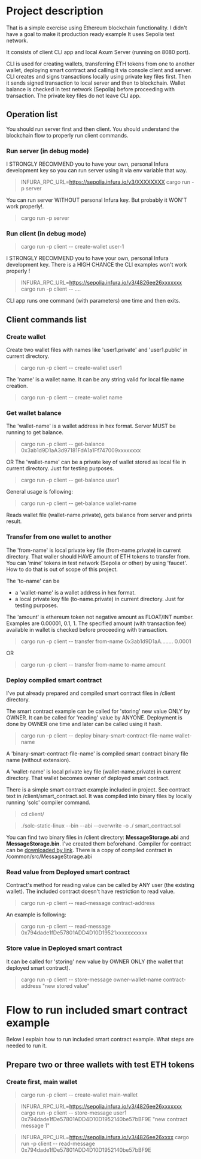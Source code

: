 # Project description

That is a simple exercise using Ethereum blockchain functionality. I didn't have a goal to make it production ready example It uses Sepolia test network. 

It consists of client CLI app and local Axum Server (running on 8080 port).

CLI is used for creating wallets, transferring ETH tokens from one to another wallet, deploying smart contract and calling it via console client and server. CLI creates and signs transactions locally using private key files first. Then it sends signed transaction to local server and then to blockchain. Wallet balance is checked in test network (Sepolia) before proceeding with transaction. The private key files do not leave CLI app. 

## Operation list

You should run server first and then client. You should understand the blockchain flow to properly run client commands.

### Run server (in debug mode)

I STRONGLY RECOMMEND you to have your own, personal Infura development key so you can run server using it via env variable that way.

> INFURA_RPC_URL=https://sepolia.infura.io/v3/XXXXXXXX cargo run -p server

You can run server WITHOUT personal Infura key. But probably it WON'T work properly!.
> cargo run -p server

### Run client (in debug mode)

> cargo run -p client -- create-wallet user-1

I STRONGLY RECOMMEND you to have your own, personal Infura development key. There is a HIGH CHANCE the CLI examples won't work properly !

> INFURA_RPC_URL=https://sepolia.infura.io/v3/4826ee26xxxxxxx cargo run -p client -- ....

CLI app runs one command (with parameters) one time and then exits.

## Client commands list

### Create wallet
Create two wallet files with names like 'user1.private' and 'user1.public' in current directory.
> cargo run -p client -- create-wallet user1

The 'name' is a wallet name. It can be any string valid for local file name creation.
> cargo run -p client -- create-wallet name

### Get wallet balance

The 'wallet-name' is a wallet address in hex format. Server MUST be running to get balance.

> cargo run -p client -- get-balance 0x3ab1d9D1aA3d97181FdA1a1Ff747009xxxxxxxx

OR
The 'wallet-name' can be a private key of wallet stored as local file in current directory. Just for testing purposes.

> cargo run -p client -- get-balance user1

General usage is following:
> cargo run -p client -- get-balance wallet-name

Reads wallet file (wallet-name.private), gets balance from server and prints result.

### Transfer from one wallet to another

The 'from-name' is local private key file (from-name.private) in current directory. That waller should HAVE amount of ETH tokens to transfer from. You can 'mine' tokens in test network (Sepolia or other) by using 'faucet'. How to do that is out of scope of this project.

The 'to-name' can be
- a 'wallet-name' is a wallet address in hex format.
- a local private key file (to-name.private) in current directory. Just for testing purposes.

The 'amount' is ethereum token not negative amount as FLOAT/INT number. Examples are 0.00001, 0.1, 1. The specified amount (with transaction fee) available in wallet is checked before proceeding with transaction.

> cargo run -p client -- transfer from-name 0x3ab1d9D1aA........ 0.0001

OR 

> cargo run -p client -- transfer from-name to-name amount

### Deploy compiled smart contract
I've put already prepared and compiled smart contract files in /client directory.

The smart contract example can be called for 'storing' new value ONLY by OWNER. It can be called for 'reading' value by ANYONE. Deployment is done by OWNER one time and later can be called using it hash.

> cargo run -p client -- deploy binary-smart-contract-file-name wallet-name

A 'binary-smart-contract-file-name' is compiled smart contract binary file name (without extension). 

A 'wallet-name' is local private key file (wallet-name.private) in current directory. That wallet becomes owner of deployed smart contract.

There is a simple smart contract example included in project. See contract text in /client/smart_contract.sol. It was compiled into binary files by locally running 'solc' compiler command. 

> cd client/

> ./solc-static-linux --bin --abi --overwrite -o ./ smart_contract.sol

You can find two binary files in /client directory: **MessageStorage.abi** and **MessageStorage.bin**. I've created them beforehand. Compiler for contract can be [downloaded by link](https://github.com/ethereum/solidity/releases/).
There is a copy of compiled contract in /common/src/MessageStorage.abi


### Read value from Deployed smart contract

Contract's method for reading value can be called by ANY user (the existing wallet). The included contract doesn't have restriction to read value.

> cargo run -p client -- read-message contract-address

An example is following:
> cargo run -p client -- read-message 0x794dade1fDe57801ADD4D10D19521xxxxxxxxxxx

### Store value in Deployed smart contract

It can be called for 'storing' new value by OWNER ONLY (the wallet that deployed smart contract).

> cargo run -p client -- store-message owner-wallet-name contract-address "new stored value"


# Flow to run included smart contract example
Below I explain how to run included smart contract example. What steps are needed to run it.

## Prepare two or three wallets with test ETH tokens

### Create first, main wallet

> cargo run -p client -- create-wallet main-wallet


> INFURA_RPC_URL=https://sepolia.infura.io/v3/4826ee26xxxxxxx cargo run -p client -- store-message user1 0x794dade1fDe57801ADD4D10D1952140be57bBF9E "new contract message 1"


> INFURA_RPC_URL=https://sepolia.infura.io/v3/4826ee26xxxx cargo run -p client -- read-message 0x794dade1fDe57801ADD4D10D1952140be57bBF9E
